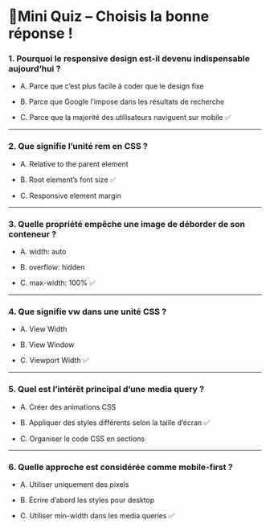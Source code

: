 # 🧠Mini Quiz – Choisis la bonne réponse !

### 1. Pourquoi le responsive design est-il devenu indispensable aujourd’hui ?

* A. Parce que c’est plus facile à coder que le design fixe

* B. Parce que Google l’impose dans les résultats de recherche

* C. Parce que la majorité des utilisateurs naviguent sur mobile ✅ 

---

### 2. Que signifie l’unité rem en CSS ?

* A.  Relative to the parent element

* B. Root element’s font size ✅ 

* C. Responsive element margin

---

### 3. Quelle propriété empêche une image de déborder de son conteneur ?

* A. width: auto

* B. overflow: hidden 

* C. max-width: 100% ✅

---

### 4. Que signifie vw dans une unité CSS ?

* A. View Width

* B. View Window 

* C. Viewport Width ✅ 

---

### 5. Quel est l’intérêt principal d’une media query ?

* A. Créer des animations CSS

* B. Appliquer des styles différents selon la taille d’écran ✅

* C. Organiser le code CSS en sections

---

### 6. Quelle approche est considérée comme mobile-first ?

* A. Utiliser uniquement des pixels

* B. Écrire d’abord les styles pour desktop 

* C. Utiliser min-width dans les media queries ✅
